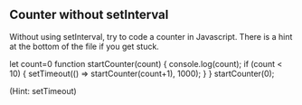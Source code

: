 ## Counter without setInterval

Without using setInterval, try to code a counter in Javascript. There is a hint at the bottom of the file if you get stuck.

let count=0
function startCounter(count) {
    console.log(count);
    if (count < 10) {
      setTimeout(() => startCounter(count+1), 1000);
    }
  }
  startCounter(0);






































































(Hint: setTimeout)